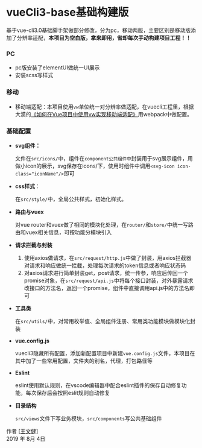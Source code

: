 # vueCli3-base基础构建版

基于vue-cli3.0基础脚手架做部分修改，分为pc，移动两版，主要区别是移动版添加了分辨率适配，**本项目为空白版，拿来即用，省却每次手动构建项目工程！！**

### PC

- pc版安装了elementUI做统一UI展示
- 安装scss写样式

### 移动

- 移动端适配：本项目使用`vw`单位统一对分辨率做适配，在vuecli工程里，根据大漠的[《如何在Vue项目中使用vw实现移动端适配》](https://www.w3cplus.com/mobile/vw-layout-in-vue.html)用webpack中做配置。

### 基础配置

- **svg组件：**

  文件在`src/icons/`中，组件在`component公共组件中`封装用于svg展示组件，用做小icon的展示，svg保存在icons/下，使用时组件中调用`<svg-icon icon-class="iconName"/>`即可

- **css样式**：

  在`src/style/`中，全局公共样式，初始化样式。

- **路由与vuex**

  对vue router和vuex做了相同的模块化处理，在`router/`和`store/`中统一写路由和vuex相关信息，可按功能分模块引入

- **请求拦截与封装**

  1. 使用axios做请求，在`src/request/http.js`中做了封装，用axios拦截器对请求和响应做统一拦截，处理每次请求的token信息或者响应状态码
  2. 对axios请求进行简单封装get，post请求，统一传参，响应后传回一个promise对象，在`src/request/api.js`中将每个接口封装，对外暴露请求改接口的方法名，返回一个promise，组件中直接调用api.js中的方法名即可

- **工具类**

  在`src/utils/`中，对常用枚举值、全局组件注册、常用类功能模块做模块化封装

- **vue.config.js**

  vuecli3隐藏所有配置，添加新配置项目中新建`vue.config.js`文件，本项目在其中加了一些常用配置，文件夹的别名，代理，打包路径等

- **Eslint**

  eslint使用默认规则，在vscode编辑器中配合eslint插件的保存自动修复功能，每次保存后会按照eslit规则自动修复

- **目录结构**

  `src/views`文件下写业务模块，`src/components`写公共基础组件


  
作者 [[王文健\]](http://blog.wwenj.com/)   
2019 年 8月 4日
